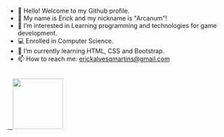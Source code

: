 - 👋 Hello! Welcome to my Github profile.
- 👾 My name is Erick and my nickname is "Arcanum"!
- 👀 I’m interested in Learning programming and technologies for game development.
- 💻 Enrolled in Computer Science.
- 🌱 I’m currently learning HTML, CSS and Bootstrap.
- 📫 How to reach me: erickalvesqmartins@gmail.com

<!---
Erick-A-Martins/Erick-A-Martins is a ✨ special ✨ repository because its `README.md` (this file) appears on your GitHub profile.
You can click the Preview link to take a look at your changes.
--->
<br>
<div>
<a href="https://github.com/Erick-A-Martins">
&nbsp&nbsp <img height="115em" src="https://github-readme-stats.vercel.app/api/top-langs/?username=Erick-A-Martins&layout=compact&langs_count=7&theme=dracula"/>
</div>
  


